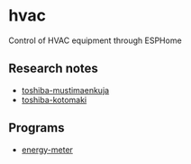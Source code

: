 # hvac

Control of HVAC equipment through ESPHome


## Research notes

- [toshiba-mustimaenkuja](docs/toshiba-mustimaenkuja.md)
- [toshiba-kotomaki](docs/toshiba-kotomaki.md)


## Programs

- [energy-meter](energy-meter/)



